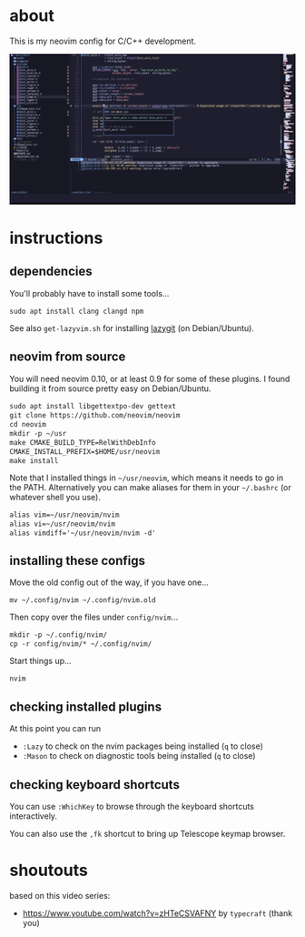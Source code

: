 # about

This is my neovim config for C/C++ development.

![screencapture.png](screencapture.png)

# instructions

## dependencies

You'll probably have to install some tools...
```
sudo apt install clang clangd npm
```

See also `get-lazyvim.sh` for installing [lazygit](https://github.com/jesseduffield/lazygit) (on Debian/Ubuntu).

## neovim from source

You will need neovim 0.10, or at least 0.9 for some of these plugins.
I found building it from source pretty easy on Debian/Ubuntu.

```
sudo apt install libgettextpo-dev gettext
git clone https://github.com/neovim/neovim
cd neovim
mkdir -p ~/usr
make CMAKE_BUILD_TYPE=RelWithDebInfo CMAKE_INSTALL_PREFIX=$HOME/usr/neovim
make install
```

Note that I installed things in `~/usr/neovim`, which means it needs to go in the PATH.
Alternatively you can make aliases for them in your `~/.bashrc` (or whatever shell you use).
```
alias vim=~/usr/neovim/nvim
alias vi=~/usr/neovim/nvim
alias vimdiff='~/usr/neovim/nvim -d'
```

## installing these configs

Move the old config out of the way, if you have one...
```
mv ~/.config/nvim ~/.config/nvim.old
```

Then copy over the files under `config/nvim`...

```
mkdir -p ~/.config/nvim/
cp -r config/nvim/* ~/.config/nvim/
```

Start things up...
```
nvim
```
## checking installed plugins

At this point you can run
* `:Lazy` to check on the nvim packages being installed (`q` to close)
* `:Mason` to check on diagnostic tools being installed (`q` to close)

## checking keyboard shortcuts

You can use `:WhichKey` to browse through the keyboard shortcuts interactively.

You can also use the `,fk` shortcut to bring up Telescope keymap browser.

# shoutouts

based on this video series:
* https://www.youtube.com/watch?v=zHTeCSVAFNY by `typecraft` (thank you)
